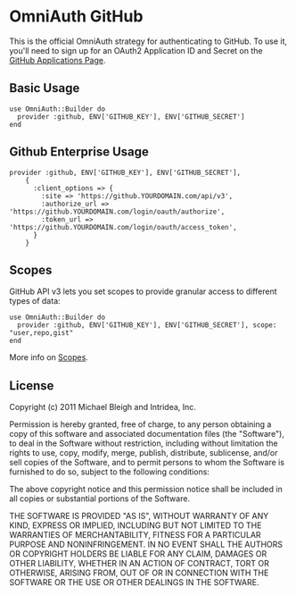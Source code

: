 # OmniAuth GitHub

This is the official OmniAuth strategy for authenticating to GitHub. To
use it, you'll need to sign up for an OAuth2 Application ID and Secret
on the [GitHub Applications Page](https://github.com/settings/applications).

## Basic Usage

    use OmniAuth::Builder do
      provider :github, ENV['GITHUB_KEY'], ENV['GITHUB_SECRET']
    end

## Github Enterprise Usage

    provider :github, ENV['GITHUB_KEY'], ENV['GITHUB_SECRET'],
        {
          :client_options => {
            :site => 'https://github.YOURDOMAIN.com/api/v3',
            :authorize_url => 'https://github.YOURDOMAIN.com/login/oauth/authorize',
            :token_url => 'https://github.YOURDOMAIN.com/login/oauth/access_token',
          }
        }

## Scopes

GitHub API v3 lets you set scopes to provide granular access to different types of data: 

	use OmniAuth::Builder do
      provider :github, ENV['GITHUB_KEY'], ENV['GITHUB_SECRET'], scope: "user,repo,gist"
    end

More info on [Scopes](http://developer.github.com/v3/oauth/#scopes).

## License

Copyright (c) 2011 Michael Bleigh and Intridea, Inc.

Permission is hereby granted, free of charge, to any person obtaining a copy of this software and associated documentation files (the "Software"), to deal in the Software without restriction, including without limitation the rights to use, copy, modify, merge, publish, distribute, sublicense, and/or sell copies of the Software, and to permit persons to whom the Software is furnished to do so, subject to the following conditions:

The above copyright notice and this permission notice shall be included in all copies or substantial portions of the Software.

THE SOFTWARE IS PROVIDED "AS IS", WITHOUT WARRANTY OF ANY KIND, EXPRESS OR IMPLIED, INCLUDING BUT NOT LIMITED TO THE WARRANTIES OF MERCHANTABILITY, FITNESS FOR A PARTICULAR PURPOSE AND NONINFRINGEMENT. IN NO EVENT SHALL THE AUTHORS OR COPYRIGHT HOLDERS BE LIABLE FOR ANY CLAIM, DAMAGES OR OTHER LIABILITY, WHETHER IN AN ACTION OF CONTRACT, TORT OR OTHERWISE, ARISING FROM, OUT OF OR IN CONNECTION WITH THE SOFTWARE OR THE USE OR OTHER DEALINGS IN THE SOFTWARE.
